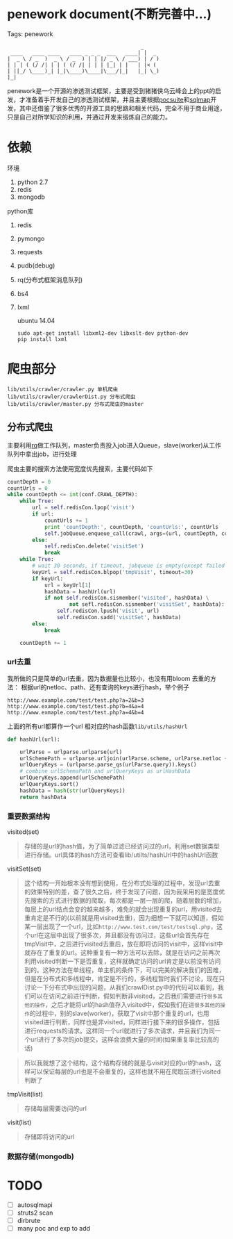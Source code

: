 ﻿# penework document(不断完善中...)

Tags: penework


```
                                           _
 ____   ____ ____   ____ _ _ _  ___   ____| |  _
|  _ \ / _  )  _ \ / _  ) | | |/ _ \ / ___) | / )
| | | ( (/ /| | | ( (/ /| | | | |_| | |   | |< (
| ||_/ \____)_| |_|\____)\____|\___/|_|   |_| \_)
|_|                                               
```
penework是一个开源的渗透测试框架，主要是受到猪猪侠乌云峰会上的ppt的启发，才准备着手开发自己的渗透测试框架，并且主要根据[pocsuite](https://github.com/knownsec/Pocsuite)和[sqlmap](https://github.com/sqlmapproject/sqlmap)开发，其中还借鉴了很多优秀的开源工具的思路和相关代码，完全不用于商业用途，只是自己对所学知识的利用，并通过开发来锻炼自己的能力。


# 依赖
环境
1. python 2.7
2. redis 
3. mongodb

python库
1. redis
2. pymongo
3. requests
4. pudb(debug)
5. rq(分布式框架消息队列)
6. bs4
7. lxml

	ubuntu 14.04
	```
	sudo apt-get install libxml2-dev libxslt-dev python-dev
	pip install lxml
	```



# 爬虫部分

```
lib/utils/crawler/crawler.py 单机爬虫
lib/utils/crawler/crawlerDist.py 分布式爬虫
lib/utils/crawler/master.py 分布式爬虫的master
```

## 分布式爬虫

主要利用[rq](https://github.com/nvie/rq)做工作队列，master负责投入job进入Queue，slave(worker)从工作队列中拿出job，进行处理

爬虫主要的搜索方法使用宽度优先搜索，主要代码如下
```python
countDepth = 0
countUrls = 0
while countDepth <= int(conf.CRAWL_DEPTH):
    while True:
        url = self.redisCon.lpop('visit')
        if url:
            countUrls += 1
            print 'countDepth:', countDepth, 'countUrls:', countUrls
            self.jobQueue.enqueue_call(crawl, args=(url, countDepth, countUrls))
        else:
            self.redisCon.delete('visitSet')
            break
    while True:
        # wait 30 seconds, if timeout, jobqueue is empty(except failed job)
        keyUrl = self.redisCon.blpop('tmpVisit', timeout=30)
        if keyUrl:
            url = keyUrl[1]
            hashData = hashUrl(url)
            if not self.redisCon.sismember('visited', hashData) \
                    not sefl.redisCon.sismember('visitSet', hashData):
                self.redisCon.lpush('visit', url)
                self.redisCon.sadd('visitSet', hashData)
        else:
            break

    countDepth += 1
```

### url去重
我所做的只是简单的url去重，因为数据量也比较小，也没有用bloom
去重的方法：
根据url的netloc、path、还有查询的keys进行hash，举个例子

```
http://www.example.com/test/test.php?a=2&b=3
http://www.example.com/test/test.php?b=4&a=4
http://www.exmaple.com/test/test.php?a=4&b=4
```
上面的所有url都算作一个url
相对应的hash函数`lib/utils/hashUrl`
```python
def hashUrl(url):

    urlParse = urlparse.urlparse(url)
    urlSchemePath = urlparse.urljoin(urlParse.scheme, urlParse.netloc + urlParse.path)
    urlQueryKeys = (urlparse.parse_qs(urlParse.query)).keys()
    # combine urlSchemaPath and urlQueryKeys as urlHashData
    urlQueryKeys.append(urlSchemePath)
    urlQueryKeys.sort()
    hashData = hash(str(urlQueryKeys))
    return hashData
```


### 重要数据结构

visited(set)
> 存储的是url的hash值，为了简单过滤已经访问过的url，利用set数据类型进行存储。url具体的hash方法可查看lib/utilts/hashUrl中的hashUrl函数

visitSet(set)
> 这个结构一开始根本没有想到使用，在分布式处理的过程中，发现url去重的效果特别的差，查了很久之后，终于发现了问题，因为我采用的是宽度优先搜索的方式进行数据的爬取，每次都是一层一层的爬，随着层数的增加，每层上的url结点会变的越来越多，难免的就会出现重复的url，用visited去重肯定是不行的(以前就是用visited去重)，因为细想一下就可以知道，假如某一层出现了一个url，比如`http://www.test.com/test/testsql.php`，这个url在这层中出现了很多次，并且都没有访问过，这些url会首先存在tmpVisit中，之后进行visited去重后，放在即将访问的visit中，这样visit中就存在了重复的url。这种重复有一种方法可以去除，就是在访问之前再次利用visited判断一下是否重复，这样就确定访问的url肯定是以前没有访问到的。这种方法在单线程，单主机的条件下，可以完美的解决我们的困难，但是在分布式和多线程中，肯定是不行的，多线程暂时我们不讨论，现在只讨论一下分布式中出现的问题，从我们crawlDist.py中的代码可以看到，我们可以在访问之前进行判断，假如判断非visited，之后我们需要进行`很多其他的操作`，之后才能将url的hash值存入visited中，假如我们在进`很多其他的操作`的过程中，别的slave(worker)，获取了visit中那个重复的url，也用visited进行判断，同样也是非visited，同样进行接下来的很多操作，包括进行requests的请求。这样同一个url就进行了多次请求，并且我们为同一个url进行了多次的job提交，这样会浪费大量的时间(如果重复率比较高的话)

> 所以我就想了这个结构，这个结构存储的就是与visit对应的url的hash，这样可以保证每层的url也是不会重复的，这样也就不用在爬取前进行visited判断了


tmpVisit(list)
> 存储每层需要访问的url

visit(list)
> 存储即将访问的url


### 数据存储(mongodb)


# TODO
- [ ] autosqlmapi
- [ ] struts2 scan
- [ ] dirbrute
- [ ] many poc and exp to add 
